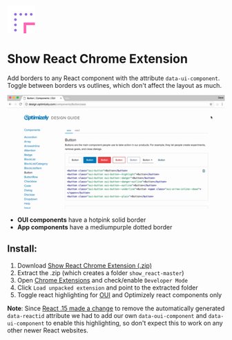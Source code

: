 <img src="https://github.com/daverau-optimizely/show_react/blob/master/icon.png" width="64" />

# Show React Chrome Extension

Add borders to any React component with the attribute `data-ui-component`.
Toggle between borders vs outlines, which don't affect the layout as much.

<img src="https://github.com/daverau-optimizely/show_react/blob/master/example.gif" />

- **OUI components** have a hotpink solid border
- **App components** have a mediumpurple dotted border

## Install:
1. Download [Show React Chrome Extension (.zip)](https://github.com/daverau-optimizely/show_react/archive/master.zip)
2. Extract the .zip (which creates a folder `show_react-master`)
3. Open [Chrome Extensions](chrome://extensions/) and check/enable `Developer Mode`
4. Click `Load unpacked extension` and point to the extracted folder
5. Toggle react highlighting for [OUI](http://design.optimizely.com/docs/oui/latest/components/Button) and Optimizely react components only

**Note**: Since [React .15 made a change](https://facebook.github.io/react/blog/2016/04/07/react-v15.html) to remove the automatically generated `data-reactid` attribute we had to add our own `data-oui-component` and `data-ui-component` to enable this highlighting, so don't expect this to work on any other newer React websites.
